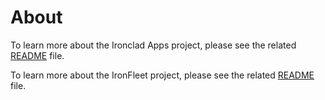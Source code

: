 # About

To learn more about the Ironclad Apps project, please see the related [README](./ironclad-apps/README.md) file.

To learn more about the IronFleet project, please see the related [README](./ironfleet/README.md) file.

